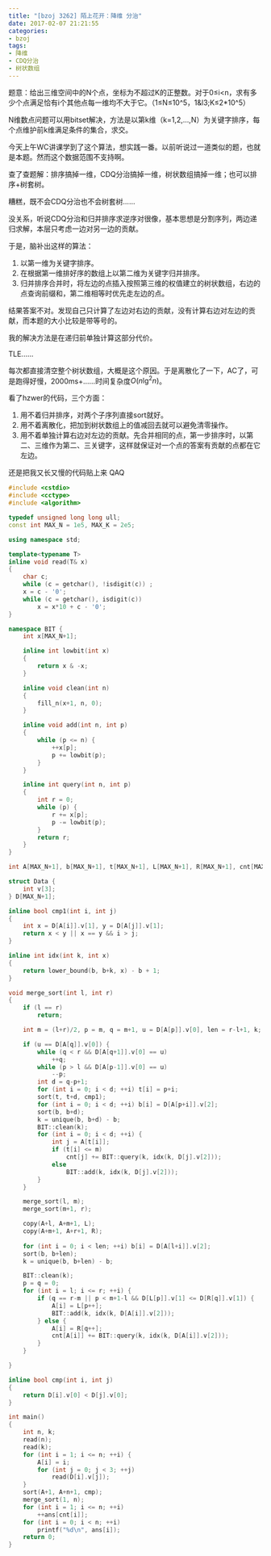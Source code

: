 ```yaml
---
title: "[bzoj 3262] 陌上花开：降维 分治"
date: 2017-02-07 21:21:55
categories:
- bzoj
tags:
- 降维
- CDQ分治
- 树状数组
---
```

题意：给出三维空间中的N个点，坐标为不超过K的正整数。对于0&le;i&lt;n，求有多少个点满足恰有i个其他点每一维均不大于它。（1&le;N&le;10^5，1&l3;K&le;2*10^5）
<!--more-->
N维数点问题可以用bitset解决，方法是以第k维（k=1,2,...,N）为关键字排序，每个点维护前k维满足条件的集合，求交。

今天上午WC讲课学到了这个算法，想实践一番。以前听说过一道类似的题，也就是本题。然而这个数据范围不支持啊。

查了查题解：排序搞掉一维，CDQ分治搞掉一维，树状数组搞掉一维；也可以排序+树套树。

糟糕，既不会CDQ分治也不会树套树......

没关系，听说CDQ分治和归并排序求逆序对很像，基本思想是分割序列，两边递归求解，本层只考虑一边对另一边的贡献。

于是，脑补出这样的算法：
1. 以第一维为关键字排序。
2. 在根据第一维排好序的数组上以第二维为关键字归并排序。
3. 归并排序合并时，将左边的点插入按照第三维的权值建立的树状数组，右边的点查询前缀和，第二维相等时优先走左边的点。

结果答案不对。发现自己只计算了左边对右边的贡献，没有计算右边对左边的贡献，而本题的大小比较是带等号的。

我的解决方法是在递归前单独计算这部分代价。

TLE......

每次都直接清空整个树状数组，大概是这个原因。于是离散化了一下，AC了，可是跑得好慢，2000ms+......时间复杂度$O(n\lg^2 n)$。

看了hzwer的代码，三个方面：
1. 用不着归并排序，对两个子序列直接sort就好。
2. 用不着离散化，把加到树状数组上的值减回去就可以避免清零操作。
3. 用不着单独计算右边对左边的贡献。先合并相同的点，第一步排序时，以第二、三维作为第二、三关键字，这样就保证对一个点的答案有贡献的点都在它左边。

还是把我又长又慢的代码贴上来 QAQ

```cpp
#include <cstdio>
#include <cctype>
#include <algorithm>

typedef unsigned long long ull;
const int MAX_N = 1e5, MAX_K = 2e5;

using namespace std;

template<typename T>
inline void read(T& x)
{
	char c;
	while (c = getchar(), !isdigit(c)) ;
	x = c - '0';
	while (c = getchar(), isdigit(c))
		x = x*10 + c - '0';
}

namespace BIT {
	int x[MAX_N+1];

	inline int lowbit(int x)
	{
		return x & -x;
	}

	inline void clean(int n)
	{
		fill_n(x+1, n, 0);
	}

	inline void add(int n, int p)
	{
		while (p <= n) {
			++x[p];
			p += lowbit(p);
		}
	}

	inline int query(int n, int p)
	{
		int r = 0;
		while (p) {
			r += x[p];
			p -= lowbit(p);
		}
		return r;
	}
}

int A[MAX_N+1], b[MAX_N+1], t[MAX_N+1], L[MAX_N+1], R[MAX_N+1], cnt[MAX_N+1], ans[MAX_N+1];

struct Data {
	int v[3];
} D[MAX_N+1];

inline bool cmp1(int i, int j)
{
	int x = D[A[i]].v[1], y = D[A[j]].v[1];
	return x < y || x == y && i > j;
}

inline int idx(int k, int x)
{
	return lower_bound(b, b+k, x) - b + 1;
}

void merge_sort(int l, int r)
{
	if (l == r)
		return;

	int m = (l+r)/2, p = m, q = m+1, u = D[A[p]].v[0], len = r-l+1, k;

	if (u == D[A[q]].v[0]) {
		while (q < r && D[A[q+1]].v[0] == u)
			++q;
		while (p > l && D[A[p-1]].v[0] == u)
			--p;
		int d = q-p+1;
		for (int i = 0; i < d; ++i) t[i] = p+i;
		sort(t, t+d, cmp1);
		for (int i = 0; i < d; ++i) b[i] = D[A[p+i]].v[2];
		sort(b, b+d);
		k = unique(b, b+d) - b;
		BIT::clean(k);
		for (int i = 0; i < d; ++i) {
			int j = A[t[i]];
			if (t[i] <= m)
				cnt[j] += BIT::query(k, idx(k, D[j].v[2]));
			else
				BIT::add(k, idx(k, D[j].v[2]));
		}
	}

	merge_sort(l, m);
	merge_sort(m+1, r);

	copy(A+l, A+m+1, L);
	copy(A+m+1, A+r+1, R);
	
	for (int i = 0; i < len; ++i) b[i] = D[A[l+i]].v[2];
	sort(b, b+len);
	k = unique(b, b+len) - b;

	BIT::clean(k);
	p = q = 0;
	for (int i = l; i <= r; ++i) {
		if (q == r-m || p < m+1-l && D[L[p]].v[1] <= D[R[q]].v[1]) {
			A[i] = L[p++];
			BIT::add(k, idx(k, D[A[i]].v[2]));
		} else {
			A[i] = R[q++];
			cnt[A[i]] += BIT::query(k, idx(k, D[A[i]].v[2]));
		}
	}

}

inline bool cmp(int i, int j)
{
	return D[i].v[0] < D[j].v[0];
}

int main()
{
	int n, k;
	read(n);
	read(k);
	for (int i = 1; i <= n; ++i) {
		A[i] = i;
		for (int j = 0; j < 3; ++j)
			read(D[i].v[j]);
	}
	sort(A+1, A+n+1, cmp);
	merge_sort(1, n);
	for (int i = 1; i <= n; ++i)
		++ans[cnt[i]];
	for (int i = 0; i < n; ++i)
		printf("%d\n", ans[i]);
	return 0;
}
```
